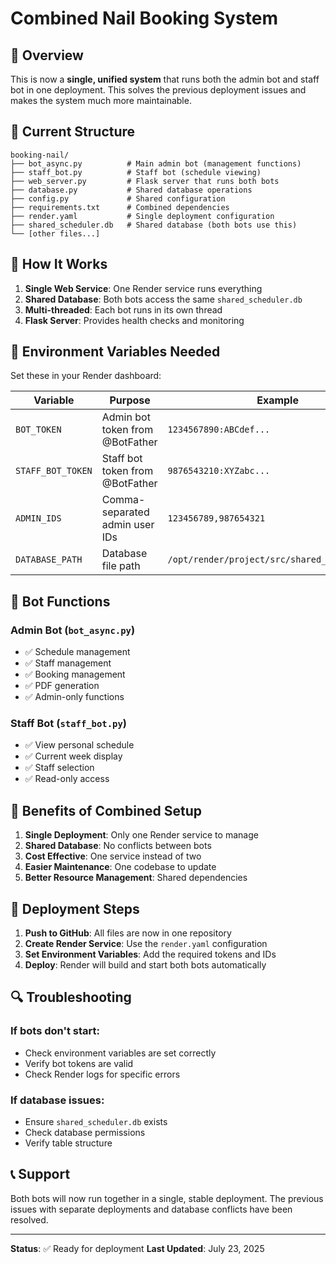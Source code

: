 # Combined Nail Booking System

## 🎯 Overview

This is now a **single, unified system** that runs both the admin bot and staff bot in one deployment. This solves the previous deployment issues and makes the system much more maintainable.

## 📁 Current Structure

```
booking-nail/
├── bot_async.py          # Main admin bot (management functions)
├── staff_bot.py          # Staff bot (schedule viewing)
├── web_server.py         # Flask server that runs both bots
├── database.py           # Shared database operations
├── config.py             # Shared configuration
├── requirements.txt      # Combined dependencies
├── render.yaml           # Single deployment configuration
├── shared_scheduler.db   # Shared database (both bots use this)
└── [other files...]
```

## 🚀 How It Works

1. **Single Web Service**: One Render service runs everything
2. **Shared Database**: Both bots access the same `shared_scheduler.db`
3. **Multi-threaded**: Each bot runs in its own thread
4. **Flask Server**: Provides health checks and monitoring

## 🔧 Environment Variables Needed

Set these in your Render dashboard:

| Variable | Purpose | Example |
|----------|---------|---------|
| `BOT_TOKEN` | Admin bot token from @BotFather | `1234567890:ABCdef...` |
| `STAFF_BOT_TOKEN` | Staff bot token from @BotFather | `9876543210:XYZabc...` |
| `ADMIN_IDS` | Comma-separated admin user IDs | `123456789,987654321` |
| `DATABASE_PATH` | Database file path | `/opt/render/project/src/shared_scheduler.db` |

## 📱 Bot Functions

### Admin Bot (`bot_async.py`)
- ✅ Schedule management
- ✅ Staff management  
- ✅ Booking management
- ✅ PDF generation
- ✅ Admin-only functions

### Staff Bot (`staff_bot.py`)
- ✅ View personal schedule
- ✅ Current week display
- ✅ Staff selection
- ✅ Read-only access

## 🎉 Benefits of Combined Setup

1. **Single Deployment**: Only one Render service to manage
2. **Shared Database**: No conflicts between bots
3. **Cost Effective**: One service instead of two
4. **Easier Maintenance**: One codebase to update
5. **Better Resource Management**: Shared dependencies

## 🚀 Deployment Steps

1. **Push to GitHub**: All files are now in one repository
2. **Create Render Service**: Use the `render.yaml` configuration
3. **Set Environment Variables**: Add the required tokens and IDs
4. **Deploy**: Render will build and start both bots automatically

## 🔍 Troubleshooting

### If bots don't start:
- Check environment variables are set correctly
- Verify bot tokens are valid
- Check Render logs for specific errors

### If database issues:
- Ensure `shared_scheduler.db` exists
- Check database permissions
- Verify table structure

## 📞 Support

Both bots will now run together in a single, stable deployment. The previous issues with separate deployments and database conflicts have been resolved.

---

**Status**: ✅ Ready for deployment
**Last Updated**: July 23, 2025 